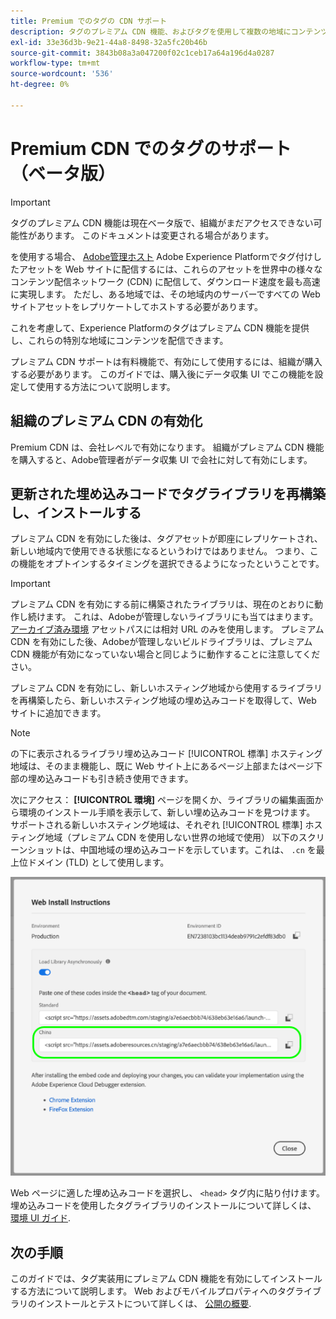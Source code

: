 ```yaml
---
title: Premium でのタグの CDN サポート
description: タグのプレミアム CDN 機能、およびタグを使用して複数の地域にコンテンツを配信する方法について説明します。
exl-id: 33e36d3b-9e21-44a8-8498-32a5fc20b46b
source-git-commit: 3843b08a3a047200f02c1ceb17a64a196d4a0287
workflow-type: tm+mt
source-wordcount: '536'
ht-degree: 0%

---
```


# Premium CDN でのタグのサポート（ベータ版）

>[!IMPORTANT]
>
>タグのプレミアム CDN 機能は現在ベータ版で、組織がまだアクセスできない可能性があります。 このドキュメントは変更される場合があります。

を使用する場合、 [Adobe管理ホスト](./hosts/managed-by-adobe-host.md) Adobe Experience Platformでタグ付けしたアセットを Web サイトに配信するには、これらのアセットを世界中の様々なコンテンツ配信ネットワーク (CDN) に配信して、ダウンロード速度を最も高速に実現します。 ただし、ある地域では、その地域内のサーバーですべての Web サイトアセットをレプリケートしてホストする必要があります。

これを考慮して、Experience Platformのタグはプレミアム CDN 機能を提供し、これらの特別な地域にコンテンツを配信できます。

プレミアム CDN サポートは有料機能で、有効にして使用するには、組織が購入する必要があります。 このガイドでは、購入後にデータ収集 UI でこの機能を設定して使用する方法について説明します。

## 組織のプレミアム CDN の有効化

Premium CDN は、会社レベルで有効になります。 組織がプレミアム CDN 機能を購入すると、Adobe管理者がデータ収集 UI で会社に対して有効にします。

## 更新された埋め込みコードでタグライブラリを再構築し、インストールする

プレミアム CDN を有効にした後は、タグアセットが即座にレプリケートされ、新しい地域内で使用できる状態になるというわけではありません。 つまり、この機能をオプトインするタイミングを選択できるようになったということです。

>[!IMPORTANT]
>
>プレミアム CDN を有効にする前に構築されたライブラリは、現在のとおりに動作し続けます。 これは、Adobeが管理しないライブラリにも当てはまります。 [アーカイブ済み環境](./environments.md#archive) アセットパスには相対 URL のみを使用します。 プレミアム CDN を有効にした後、Adobeが管理しないビルドライブラリは、プレミアム CDN 機能が有効になっていない場合と同じように動作することに注意してください。

プレミアム CDN を有効にし、新しいホスティング地域から使用するライブラリを再構築したら、新しいホスティング地域の埋め込みコードを取得して、Web サイトに追加できます。

>[!NOTE]
>
>の下に表示されるライブラリ埋め込みコード [!UICONTROL 標準] ホスティング地域は、そのまま機能し、既に Web サイト上にあるページ上部またはページ下部の埋め込みコードも引き続き使用できます。

次にアクセス： **[!UICONTROL 環境]** ページを開くか、ライブラリの編集画面から環境のインストール手順を表示して、新しい埋め込みコードを見つけます。 サポートされる新しいホスティング地域は、それぞれ [!UICONTROL 標準] ホスティング地域（プレミアム CDN を使用しない世界の地域で使用） 以下のスクリーンショットは、中国地域の埋め込みコードを示しています。これは、 `.cn` を最上位ドメイン (TLD) として使用します。

![中国地域の埋め込みコード](../../images/ui/publishing/premium-cdn/embed-codes.png)

Web ページに適した埋め込みコードを選択し、 `<head>` タグ内に貼り付けます。 埋め込みコードを使用したタグライブラリのインストールについて詳しくは、 [環境 UI ガイド](./environments.md#installation).

## 次の手順

このガイドでは、タグ実装用にプレミアム CDN 機能を有効にしてインストールする方法について説明します。 Web およびモバイルプロパティへのタグライブラリのインストールとテストについて詳しくは、 [公開の概要](./overview.md).

